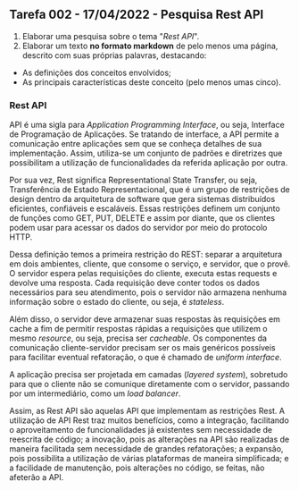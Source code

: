 ## Tarefa 002 - 17/04/2022 - Pesquisa Rest API

1. Elaborar uma pesquisa sobre o tema "_Rest API_".
2. Elaborar um texto **no formato markdown** de pelo menos uma página, descrito com suas próprias palavras, destacando:
* As definições dos conceitos envolvidos;
* As principais características deste conceito (pelo menos umas cinco).


### Rest API

API é uma sigla para _Application Programming Interface_, ou seja, Interface de Programação de Aplicações. Se tratando de interface, a API permite a comunicação entre aplicações sem que se conheça detalhes de sua implementação. Assim, utiliza-se um conjunto de padrões e diretrizes que possibilitam a utilização de funcionalidades da referida aplicação por outra. 

Por sua vez, Rest significa Representational State Transfer, ou seja, Transferência de Estado Representacional, que é um grupo de restrições de design dentro da arquitetura de software que gera sistemas distribuídos eficientes, confiáveis e escaláveis. Essas restrições definem um conjunto de funções como GET, PUT, DELETE e assim por diante, que os clientes podem usar para acessar os dados do servidor por meio do protocolo HTTP. 

Dessa definição temos a primeira restrição do REST: separar a arquitetura em dois ambientes, cliente, que consome o serviço, e servidor, que o provê. O servidor espera pelas requisições do cliente, executa estas requests e devolve uma resposta. Cada requisição deve conter todos os dados necessários para seu atendimento, pois o servidor não armazena nenhuma informação sobre o estado do cliente, ou seja, é _stateless_. 

Além disso, o servidor deve armazenar suas respostas às requisições em cache a fim de permitir respostas rápidas a requisições que utilizem o mesmo _resource_, ou seja, precisa ser _cacheable_. Os componentes da comunicação cliente-servidor precisam ser os mais genéricos possíveis para facilitar eventual refatoração, o que é chamado de _uniform interface_. 

A aplicação precisa ser projetada em camadas (_layered system_), sobretudo para que o cliente não se comunique diretamente com o servidor, passando por um intermediário, como um _load balancer_.

Assim, as Rest API são aquelas API que implementam as restrições Rest. A utilização de API Rest traz muitos benefícios, como a integração, facilitando o aproveitamento de funcionalidades já existentes sem necessidade de reescrita de código; a inovação, pois as alterações na API são realizadas de maneira facilitada sem necessidade de grandes refatorações; a expansão, pois possibilita a utilização de várias plataformas de maneira simplificada; e a facilidade de manutenção, pois alterações no código, se feitas, não afeterão a API.



